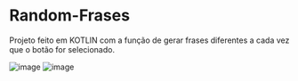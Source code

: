# Random-Frases

Projeto feito em KOTLIN com a função de gerar frases diferentes a cada vez que o botão for selecionado.

![image](https://user-images.githubusercontent.com/94762988/162590444-d5f57661-ff3b-4bc4-9129-36fd134bc091.png)
![image](https://user-images.githubusercontent.com/94762988/162590492-25884862-b545-498c-9773-91ae147c3218.png)
